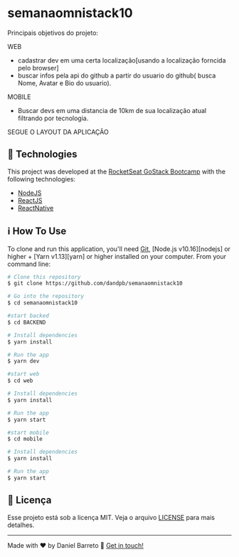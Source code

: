 # semanaomnistack10

Principais objetivos do projeto:


WEB
- cadastrar dev em uma certa localização[usando a localização forncida pelo browser]
- buscar infos pela api do github a partir do usuario do github( busca Nome, Avatar e Bio do usuario).


MOBILE
- Buscar devs em uma distancia de 10km de sua localização atual filtrando por tecnologia.


SEGUE O LAYOUT DA APLICAÇÃO





## :rocket: Technologies

This project was developed at the [RocketSeat GoStack Bootcamp](https://rocketseat.com.br/bootcamp) with the following technologies:

-  [NodeJS](https://nodejs.org/)
-  [ReactJS](https://reactjs.org/)
-  [ReactNative](https://facebook.github.io/react-native/)



## :information_source: How To Use

To clone and run this application, you'll need [Git](https://git-scm.com), [Node.js v10.16][nodejs] or higher + [Yarn v1.13][yarn] or higher installed on your computer. From your command line:

```bash
# Clone this repository
$ git clone https://github.com/dandpb/semanaomnistack10

# Go into the repository
$ cd semanaomnistack10

#start backed
$ cd BACKEND

# Install dependencies
$ yarn install

# Run the app
$ yarn dev

#start web
$ cd web

# Install dependencies
$ yarn install

# Run the app
$ yarn start

#start mobile
$ cd mobile

# Install dependencies
$ yarn install

# Run the app
$ yarn start
```



## :memo: Licença

Esse projeto está sob a licença MIT. Veja o arquivo [LICENSE](LICENSE.md) para mais detalhes.

---

Made with ♥ by Daniel Barreto :wave: [Get in touch!](https://www.linkedin.com/in/daniel-barreto-65055a34/)
